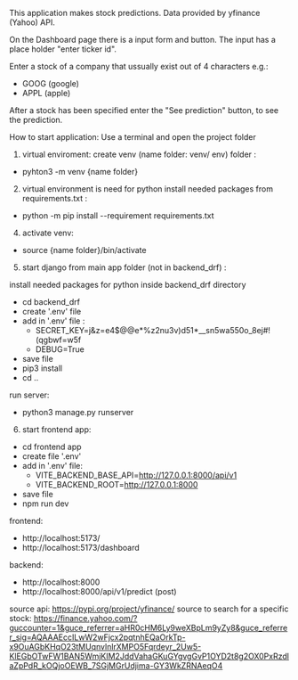 This application makes stock predictions.
Data provided by yfinance (Yahoo) API.

On the Dashboard page there is a input form and button.
The input has a place holder "enter ticker id".

Enter a stock of a company that ussually exist out of 4 characters e.g.:
- GOOG (google)
- APPL (apple)

After a stock has been specified enter the "See prediction" button, to see the prediction.

How to start application:
Use a terminal and open the project folder


1. virtual enviroment: create venv (name folder: venv/ env) folder :
  -  pyhton3 -m venv {name folder}


2. virtual environment is need for python install needed packages from requirements.txt :
  - python -m pip install --requirement requirements.txt


4. activate venv:
  - source {name folder}/bin/activate


5. start django from main app folder (not in backend_drf) :
  
  install needed packages for python inside backend_drf directory
  - cd backend_drf
  - create '.env' file
  - add in '.env' file :
    - SECRET_KEY=j&z=e4$@@e*%z2nu3v)d51*__sn5wa550o_8ej#!(qgbwf=w5f
    - DEBUG=True
  - save file
  - pip3 install
  - cd ..
  
  run server:
  - python3 manage.py runserver


6. start frontend app:
  - cd frontend app
  - create file '.env'
  - add in '.env' file:
    - VITE_BACKEND_BASE_API=http://127.0.0.1:8000/api/v1
    - VITE_BACKEND_ROOT=http://127.0.0.1:8000
  - save file
  - npm run dev
  

frontend: 
- http://localhost:5173/
- http://localhost:5173/dashboard

backend:
- http://localhost:8000
- http://localhost:8000/api/v1/predict (post)


source api:  https://pypi.org/project/yfinance/
source to search for a specific stock: https://finance.yahoo.com/?guccounter=1&guce_referrer=aHR0cHM6Ly9weXBpLm9yZy8&guce_referrer_sig=AQAAAEccILwW2wFjcx2pqtnhEQaOrkTp-x9OuAGbKHqO23tMUqnvlnlrXMPO5Fqrdeyr_2Uw5-KlEGbOTwFW1BAN5WmjKIM2JddVahaGKuGYgvgGvP1OYD2t8g2OX0PxRzdlaZpPdR_kOQjoOEWB_7SGjMGrUdjima-GY3WkZRNAeqO4
